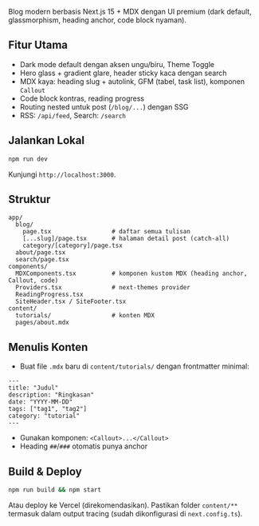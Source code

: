 Blog modern berbasis Next.js 15 + MDX dengan UI premium (dark default, glassmorphism, heading anchor, code block nyaman).

## Fitur Utama
- Dark mode default dengan aksen ungu/biru, Theme Toggle
- Hero glass + gradient glare, header sticky kaca dengan search
- MDX kaya: heading slug + autolink, GFM (tabel, task list), komponen `Callout`
- Code block kontras, reading progress
- Routing nested untuk post (`/blog/...`) dengan SSG
- RSS: `/api/feed`, Search: `/search`

## Jalankan Lokal
```bash
npm run dev
```
Kunjungi `http://localhost:3000`.

## Struktur
```
app/
  blog/
    page.tsx                 # daftar semua tulisan
    [...slug]/page.tsx       # halaman detail post (catch-all)
    category/[category]/page.tsx
  about/page.tsx
  search/page.tsx
components/
  MDXComponents.tsx          # komponen kustom MDX (heading anchor, Callout, code)
  Providers.tsx              # next-themes provider
  ReadingProgress.tsx
  SiteHeader.tsx / SiteFooter.tsx
content/
  tutorials/                 # konten MDX
  pages/about.mdx
```

## Menulis Konten
- Buat file `.mdx` baru di `content/tutorials/` dengan frontmatter minimal:
```mdx
---
title: "Judul"
description: "Ringkasan"
date: "YYYY-MM-DD"
tags: ["tag1", "tag2"]
category: "tutorial"
---
```
- Gunakan komponen: `<Callout>...</Callout>`
- Heading `##`/`###` otomatis punya anchor

## Build & Deploy
```bash
npm run build && npm start
```
Atau deploy ke Vercel (direkomendasikan). Pastikan folder `content/**` termasuk dalam output tracing (sudah dikonfigurasi di `next.config.ts`).
